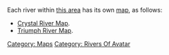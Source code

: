 Each river within [this area](:Category:_Rivers_Of_Avatar "wikilink")
has its own [map](:Category:_Maps "wikilink"), as follows:

-   [Crystal River Map](Crystal_River_Map "wikilink").  
-   [Triumph River Map](Triumph_River_Map "wikilink").  

[Category: Maps](Category:_Maps "wikilink") [Category: Rivers Of
Avatar](Category:_Rivers_Of_Avatar "wikilink")
